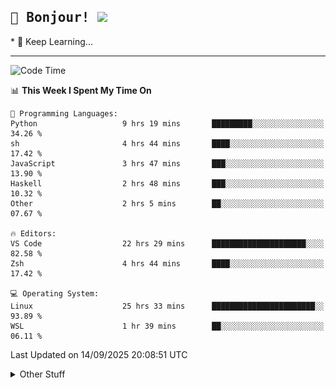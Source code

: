 
<h2>
    <samp>🎉 Bonjour!  <img src="https://media.giphy.com/media/mGcNjsfWAjY5AEZNw6/giphy.gif" width="50"></samp>
</h2>
* 🧐 Keep Learning...
<hr>

<!--START_SECTION:waka-->
![Code Time](http://img.shields.io/badge/Code%20Time-4%2C177%20hrs%2039%20mins-blue)

📊 **This Week I Spent My Time On** 

```text
💬 Programming Languages: 
Python                   9 hrs 19 mins       █████████░░░░░░░░░░░░░░░░   34.26 % 
sh                       4 hrs 44 mins       ████░░░░░░░░░░░░░░░░░░░░░   17.42 % 
JavaScript               3 hrs 47 mins       ███░░░░░░░░░░░░░░░░░░░░░░   13.90 % 
Haskell                  2 hrs 48 mins       ███░░░░░░░░░░░░░░░░░░░░░░   10.32 % 
Other                    2 hrs 5 mins        ██░░░░░░░░░░░░░░░░░░░░░░░   07.67 % 

🔥 Editors: 
VS Code                  22 hrs 29 mins      █████████████████████░░░░   82.58 % 
Zsh                      4 hrs 44 mins       ████░░░░░░░░░░░░░░░░░░░░░   17.42 % 

💻 Operating System: 
Linux                    25 hrs 33 mins      ███████████████████████░░   93.89 % 
WSL                      1 hr 39 mins        ██░░░░░░░░░░░░░░░░░░░░░░░   06.11 % 
```


 Last Updated on 14/09/2025 20:08:51 UTC
<!--END_SECTION:waka-->

<details >
    <summary>Other Stuff</summary>
<p align="center">
    <img src="https://api.githubtrends.io/user/svg/XmchxUp/langs?time_range=one_year&include_private=True&theme=classic" />
    <img src="https://api.githubtrends.io/user/svg/XmchxUp/repos?time_range=one_year&include_private=True&theme=classic" />
</p>

<table align="center">
  <tr>
    <td width="50%">
     <img width="100%" src="./github-metrics.svg">
    </td>
    <td width="50%">
     <img width="100%" src="./github-metrics/achievements.compact.svg" />
     <img width="100%" src="./github-metrics/wakatime.svg" />
     <img width="100%" src="./github-metrics/stars.svg" />
     <img width="100%" src="https://github-profile-trophy.vercel.app/?username=xmchxup" />
     <img height="110rem" src="https://github-readme-stats.vercel.app/api?username=xmchxup&hide_border=true&show_icons=true&include_all_commits=true&bg_color=0,EC6C6C,FFD479,FFFC79,73FA79&theme=graywhite&locale=en" />
     <img height="110rem" src="https://github-readme-stats.vercel.app/api/top-langs/?username=xmchxup&hide=css,scss,html&langs_count=8&hide_border=true&layout=compact&bg_color=0,73FA79,73FDFF,D783FF&theme=graywhite&locale=en" />
     <img width="100%" src="https://github-readme-streak-stats.herokuapp.com/?user=XmchxUp" />
    </td>
  </tr>
</table>

<!-- GitHub Activity Graph -->
<!--
<table align="center">
  <tr>
    <td colspan="2">
      <img width="100%" src="https://github-readme-activity-graph.vercel.app/graph?username=xmchxup&area=true&hide_border=true&theme=redical" />
    </td>
  </tr>
</table>

</details>
-->

<hr>


<p align="center">
    <i>You can learn anything!</i>
    <p align="center">
        <img src="https://visitor-badge.laobi.icu/badge?page_id=xmchxup" alt="visitor badge"/>       
    </p>
</p>

<!--
<picture>
  <source media="(prefers-color-scheme: dark)" srcset="https://raw.githubusercontent.com/XmchxUp/XmchxUp/output/github-snake-dark.svg" />
  <source media="(prefers-color-scheme: light)" srcset="https://raw.githubusercontent.com/XmchxUp/XmchxUp/output/github-snake.svg" />
  <img alt="github-snake" src="https://raw.githubusercontent.com/XmchxUp/XmchxUp/output/github-snake.svg" />
</picture>
-->

